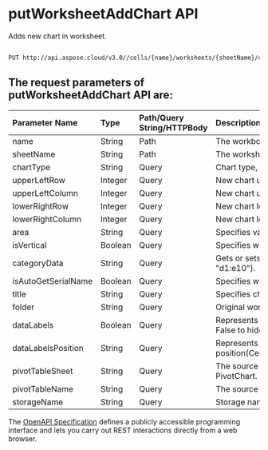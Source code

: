 # **putWorksheetAddChart API**

Adds new chart in worksheet. 

```bash

PUT http://api.aspose.cloud/v3.0//cells/{name}/worksheets/{sheetName}/charts

```

## The request parameters of **putWorksheetAddChart** API are: 

| Parameter Name | Type | Path/Query String/HTTPBody | Description | 
| :- | :- | :- |:- | 
|name|String|Path|The workbook name.|
|sheetName|String|Path|The worksheet name.|
|chartType|String|Query|Chart type, please refer property Type in chart resource.|
|upperLeftRow|Integer|Query|New chart upper left row.|
|upperLeftColumn|Integer|Query|New chart upperleft column.|
|lowerRightRow|Integer|Query|New chart lower right row.|
|lowerRightColumn|Integer|Query|New chart lower right column.|
|area|String|Query|Specifies values from which to plot the data series. |
|isVertical|Boolean|Query|Specifies whether to plot the series from a range of cell values by row or by column. |
|categoryData|String|Query|Gets or sets the range of category Axis values. It can be a range of cells (such as, "d1:e10"). |
|isAutoGetSerialName|Boolean|Query|Specifies whether auto update serial name. |
|title|String|Query|Specifies chart title name.|
|folder|String|Query|Original workbook folder.|
|dataLabels|Boolean|Query|Represents a specified chart's data label values display behavior. True displays the values. False to hide.|
|dataLabelsPosition|String|Query|Represents data label position(Center/InsideBase/InsideEnd/OutsideEnd/Above/Below/Left/Right/BestFit/Moved).|
|pivotTableSheet|String|Query|The source is the data of the pivotTable. If PivotSource is not empty ,the chart is PivotChart.|
|pivotTableName|String|Query|The source is the data of the pivotTable.|
|storageName|String|Query|Storage name.|


The [OpenAPI Specification](https://reference.aspose.cloud/cells/#/ChartsController/PutWorksheetAddChart) defines a publicly accessible programming interface and lets you carry out REST interactions directly from a web browser.
